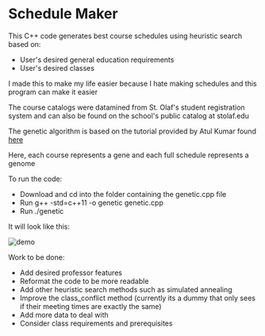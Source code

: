 # Schedule Maker

This C++ code generates best course schedules using heuristic search based on:
* User's desired general education requirements
* User's desired classes 

I made this to make my life easier because I hate making schedules and this program can make it easier

The course catalogs were datamined from St. Olaf's student registration system and can also be found on the school's public catalog at stolaf.edu

The genetic algorithm is based on the tutorial provided by Atul Kumar found [here](https://www.geeksforgeeks.org/genetic-algorithms/)

Here, each course represents a gene and each full schedule represents a genome 

To run the code:
* Download and cd into the folder containing the genetic.cpp file
* Run g++ -std=c++11 -o genetic genetic.cpp
* Run ./genetic

It will look like this: 

![demo](../assets/Demo.gif)

Work to be done:
* Add desired professor features
* Reformat the code to be more readable 
* Add other heuristic search methods such as simulated annealing
* Improve the class_conflict method (currently its a dummy that only sees if their meeting times are exactly the same)
* Add more data to deal with 
* Consider class requirements and prerequisites 